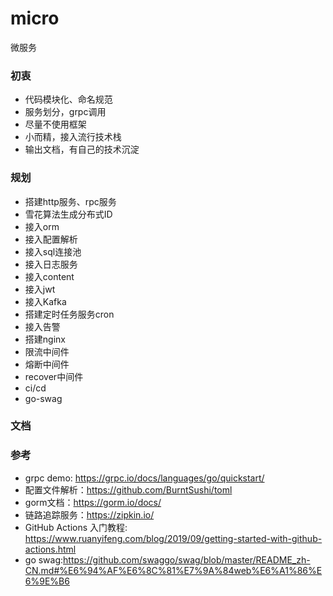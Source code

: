 # micro
微服务

### 初衷
- 代码模块化、命名规范
- 服务划分，grpc调用
- 尽量不使用框架
- 小而精，接入流行技术栈
- 输出文档，有自己的技术沉淀

### 规划
- 搭建http服务、rpc服务
- 雪花算法生成分布式ID
- 接入orm
- 接入配置解析
- 接入sql连接池
- 接入日志服务
- 接入content
- 接入jwt
- 接入Kafka
- 搭建定时任务服务cron
- 接入告警
- 搭建nginx
- 限流中间件
- 熔断中间件
- recover中间件
- ci/cd
- go-swag

### 文档

### 参考
- grpc demo: https://grpc.io/docs/languages/go/quickstart/
- 配置文件解析：https://github.com/BurntSushi/toml
- gorm文档：https://gorm.io/docs/
- 链路追踪服务：https://zipkin.io/
- GitHub Actions 入门教程: https://www.ruanyifeng.com/blog/2019/09/getting-started-with-github-actions.html
- go swag:https://github.com/swaggo/swag/blob/master/README_zh-CN.md#%E6%94%AF%E6%8C%81%E7%9A%84web%E6%A1%86%E6%9E%B6